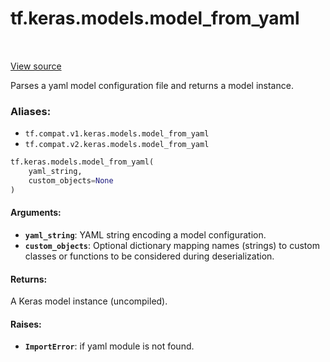 <div itemscope itemtype="http://developers.google.com/ReferenceObject">
<meta itemprop="name" content="tf.keras.models.model_from_yaml" />
<meta itemprop="path" content="Stable" />
</div>

# tf.keras.models.model_from_yaml

<!-- Insert buttons -->

<table class="tfo-notebook-buttons tfo-api" align="left">
</table>

<a target="_blank" href="/code/stable/tensorflow/python/keras/saving/model_config.py">View source</a>



<!-- Start diff -->
Parses a yaml model configuration file and returns a model instance.

### Aliases:

* `tf.compat.v1.keras.models.model_from_yaml`
* `tf.compat.v2.keras.models.model_from_yaml`


``` python
tf.keras.models.model_from_yaml(
    yaml_string,
    custom_objects=None
)
```



<!-- Placeholder for "Used in" -->


#### Arguments:


* <b>`yaml_string`</b>: YAML string encoding a model configuration.
* <b>`custom_objects`</b>: Optional dictionary mapping names
    (strings) to custom classes or functions to be
    considered during deserialization.


#### Returns:

A Keras model instance (uncompiled).



#### Raises:


* <b>`ImportError`</b>: if yaml module is not found.